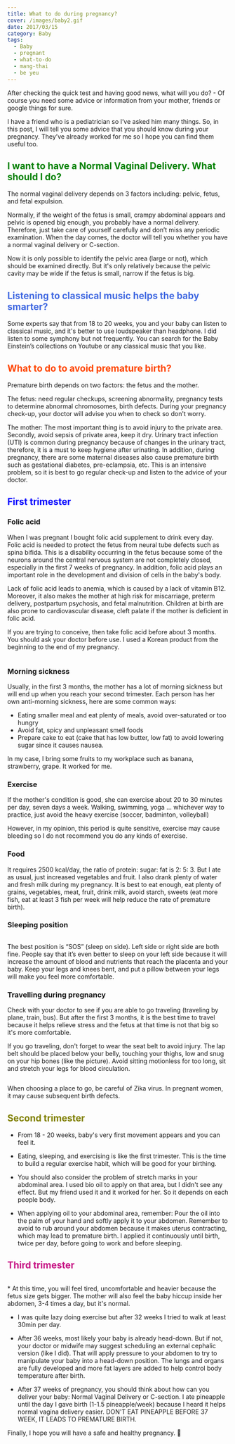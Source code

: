 ```yaml
---
title: What to do during pregnancy?
cover: /images/baby2.gif
date: 2017/03/15
category: Baby
tags:
  - Baby
  - pregnant
  - what-to-do
  - mang-thai
  - be yeu
---
```


After checking the quick test and having good news, what will you do? - Of course you need some advice or information from your mother, friends or google things for sure.


I have a friend who is a pediatrician so I’ve asked him many things. So, in this post, I will tell you some advice that you should know during your pregnancy. They’ve already worked for me so I hope you can find them useful too. 


## <span style="color:Green"> I want to have a Normal Vaginal Delivery. What should I do? </span>
The normal vaginal delivery depends on 3 factors including: pelvic, fetus, and fetal expulsion.


Normally, if the weight of the fetus is small, crampy abdominal appears and pelvic is opened big enough, you probably have a normal delivery. Therefore, just take care of yourself carefully and don’t miss any periodic examination. When the day comes, the doctor will tell you whether you have a normal vaginal delivery or C-section.


Now it is only possible to identify the pelvic area (large or not), which should be examined directly. But it's only relatively because the pelvic cavity may be wide if the fetus is small, narrow if the fetus is big.


## <span style="color:royalblue"> Listening to classical music helps the baby smarter? </span>
Some experts say that from 18 to 20 weeks, you and your baby can listen to classical music, and it's better to use loudspeaker than headphone. I did listen to some symphony but not frequently. You can search for the Baby Einstein’s collections on Youtube or any classical music that you like.


## <span style="color:orangered"> What to do to avoid premature birth? </span>
Premature birth depends on two factors: the fetus and the mother.


The fetus: need regular checkups, screening abnormality, pregnancy tests to determine abnormal chromosomes, birth defects. During your pregnancy check-up, your doctor will advise you when to check so don't worry.


The mother: The most important thing is to avoid injury to the private area. Secondly, avoid sepsis of private area, keep it dry. Urinary tract infection (UTI) is common during pregnancy because of changes in the urinary tract, therefore, it is a must to keep hygiene after urinating. In addition, during pregnancy, there are some maternal diseases also cause premature birth such as gestational diabetes, pre-eclampsia, etc. This is an intensive problem, so it is best to go regular check-up and listen to the advice of your doctor.


## <span style="color:blue"> First trimester </span>

###  Folic acid
When I was pregnant I bought folic acid supplement to drink every day. Folic acid is needed to protect the fetus from neural tube defects such as spina bifida. This is a disability occurring in the fetus because some of the neurons around the central nervous system are not completely closed, especially in the first 7 weeks of pregnancy. In addition, folic acid plays an important role in the development and division of cells in the baby's body.

Lack of folic acid leads to anemia, which is caused by a lack of vitamin B12. Moreover, it also makes the mother at high risk for miscarriage, preterm delivery, postpartum psychosis, and fetal malnutrition. Children at birth are also prone to cardiovascular disease, cleft palate if the mother is deficient in folic acid.

If you are trying to conceive, then take folic acid before about 3 months. You should ask your doctor before use. I used a Korean product from the beginning to the end of my pregnancy.


<figure style="width: 450px" class="align-center">
  <img src="./baby4.png" alt="">
  <figcaption></figcaption>
</figure>

### Morning sickness 
Usually, in the first 3 months, the mother has a lot of morning sickness but will end up when you reach your second trimester. Each person has her own anti-morning sickness, here are some common ways:


  * Eating smaller meal and eat plenty of meals, avoid over-saturated or too hungry
  * Avoid fat, spicy and unpleasant smell foods
  * Prepare cake to eat (cake that has low butter, low fat) to avoid lowering sugar since it causes nausea.

In my case, I bring some fruits to my workplace such as banana, strawberry, grape. It worked for me.


### Exercise
If the mother's condition is good, she can exercise about 20 to 30 minutes per day, seven days a week. Walking, swimming, yoga ... whichever way to practice, just avoid the heavy exercise (soccer, badminton, volleyball)

However, in my opinion, this period is quite sensitive, exercise may cause bleeding so I do not recommend you do any kinds of exercise.


### Food
It requires 2500 kcal/day, the ratio of protein: sugar: fat is 2: 5: 3. But I ate as usual, just increased vegetables and fruit. I also drank plenty of water and fresh milk during my pregnancy. It is best to eat enough, eat plenty of grains, vegetables, meat, fruit, drink milk, avoid starch, sweets (eat more fish, eat at least 3 fish per week will help reduce the rate of premature birth). 


### Sleeping position
<figure style="width: 450px" class="align-center">
  <img src="./baby3.png" alt="">
  <figcaption></figcaption>
</figure>
The best position is “SOS” (sleep on side). Left side or right side are both fine. People say that it’s even better to sleep on your left side because it will increase the amount of blood and nutrients that reach the placenta and your baby. Keep your legs and knees bent, and put a pillow between your legs will make you feel more comfortable.


### Travelling during pregnancy
Check with your doctor to see if you are able to go traveling (traveling by plane, train, bus). But after the first 3 months, it is the best time to travel because it helps relieve stress and the fetus at that time is not that big so it's more comfortable.

If you go traveling, don't forget to wear the seat belt to avoid injury. The lap belt should be placed below your belly, touching your thighs, low and snug on your hip bones (like the picture). Avoid sitting motionless for too long, sit and stretch your legs for blood circulation.

<figure style="width: 450px" class="align-center">
  <img src="./baby1.png" alt="">
  <figcaption></figcaption>
</figure>

When choosing a place to go, be careful of Zika virus. In pregnant women, it may cause subsequent birth defects.


## <span style="color:olive"> Second trimester </span>
 
  * From 18 - 20 weeks, baby's very first movement appears and you can feel it.
 
  * Eating, sleeping, and exercising is like the first trimester. This is the time to build a regular exercise habit, which will be good for your birthing.
 
  * You should also consider the problem of stretch marks in your abdominal area. I used bio oil to apply on that area, but I didn't see any effect. But my friend used it and it worked for her. So it depends on each people body. 

  * When applying oil to your abdominal area, remember: Pour the oil into the palm of your hand and softly apply it to your abdomen. Remember to avoid to rub around your abdomen because it makes uterus contracting, which may lead to premature birth. I applied it continuously until birth, twice per day, before going to work and before sleeping.


## <span style="color:mediumvioletred"> Third trimester </span>
 <figure style="width: 450px" class="align-center">
  <img src="./baby2.gif" alt="">
  <figcaption></figcaption>
</figure>
  * At this time, you will feel tired, uncomfortable and heavier because the fetus size gets bigger. The mother will also feel the baby hiccup inside her abdomen, 3-4 times a day, but it's normal.
 
  * I was quite lazy doing exercise but after 32 weeks I tried to walk at least 30min per day.
  * After 36 weeks, most likely your baby is already head-down. But if not, your doctor or midwife may suggest scheduling an external cephalic version (like I did). That will apply pressure to your abdomen to try to manipulate your baby into a head-down position. The lungs and organs are fully developed and more fat layers are added to help control body temperature after birth. 


  * After 37 weeks of pregnancy, you should think about how can you deliver your baby: Normal Vaginal Delivery or C-section. I ate pineapple until the day I gave birth (1-1.5 pineapple/week) because I heard it helps normal vagina delivery easier. DON'T EAT PINEAPPLE BEFORE 37 WEEK, IT LEADS TO PREMATURE BIRTH.



Finally, I hope you will have a safe and healthy pregnancy. :blue_heart:
